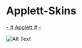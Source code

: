 # Applett-Skins

[- # Applett # -](https://drive.google.com/file/d/1av-2rYmePbMPdXU49vkj6ckfHO02aYYU/view?usp=sharing)

![Alt Text](https://cdn.discordapp.com/attachments/385716592857710592/755003872371802112/screenshot310.jpg)
